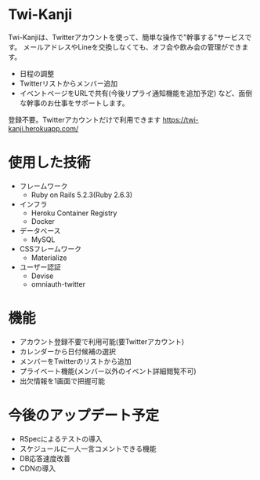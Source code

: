 # Twi-Kanji
Twi-Kanjiは、Twitterアカウントを使って、簡単な操作で"幹事する"サービスです。
メールアドレスやLineを交換しなくても、オフ会や飲み会の管理ができます。
- 日程の調整
- Twitterリストからメンバー追加
- イベントページをURLで共有(今後リプライ通知機能を追加予定)
など、面倒な幹事のお仕事をサポートします。

登録不要。Twitterアカウントだけで利用できます
https://twi-kanji.herokuapp.com/

# 使用した技術
- フレームワーク
  - Ruby on Rails 5.2.3(Ruby 2.6.3)
- インフラ
  - Heroku Container Registry
  - Docker
- データベース
  - MySQL
- CSSフレームワーク
  - Materialize
- ユーザー認証
  - Devise
  - omniauth-twitter

# 機能
- アカウント登録不要で利用可能(要Twitterアカウント)
- カレンダーから日付候補の選択
- メンバーをTwitterのリストから追加
- プライベート機能(メンバー以外のイベント詳細閲覧不可)
- 出欠情報を1画面で把握可能

# 今後のアップデート予定
- RSpecによるテストの導入
- スケジュールに一人一言コメントできる機能
- DB応答速度改善
- CDNの導入
